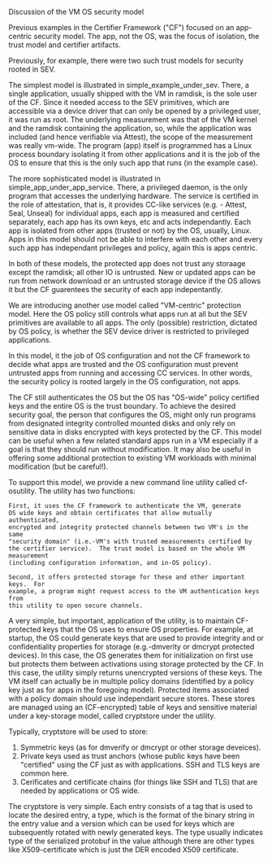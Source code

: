 Discussion of the VM OS security model


Previous examples in the Certifier Framework ("CF") focused on an app-centric security model.
The app, not the OS, was the focus of isolation, the trust model and certifier artifacts.

Previously, for example, there were two such trust models for security rooted in SEV.

The simplest model is illustrated in simple_example_under_sev.  There, a single application,
usually shipped with the VM in ramdisk, is the sole user of the CF.  Since it needed access
to the SEV primitives, which are accessible via a device driver that can only be opened
by a privileged user, it was run as root.   The underlying measurement was that of the VM
kernel and the ramdisk containing the application, so, while the application was included (and
hence verifiable via Attest), the scope of the measurement was really vm-wide.  The program (app)
itself is programmed has a Linux process boundary isolating it from other applications and
it is the job of the OS to ensure that this is the only such app that runs (in the example case).

The more sophisticated model is illustrated in simple_app_under_app_service.  There, a privileged
daemon, is the only program that accesses the underlying hardware.  The service is certified
in the role of attestation, that is, it provides CC-like services (e.g. - Attest, Seal, Unseal)
for individual apps, each app is measured and certified separately, each app has its own keys, etc
and acts independantly.  Each app is isolated from other apps (trusted or not) by the OS, usually,
Linux.  Apps in this model should not be able to interfere with each other and every such app
has independant privileges and policy, again this is apps centric.

In both of these models, the protected app does not trust any storaage except the ramdisk; all
other IO is untrusted.  New or updated apps can be run from network download or an untrusted
storage device if the OS allows it but the CF guarentees the security of each app indepentantly.

We are introducing another use model called "VM-centric" protection model.  Here
the OS policy still controls what apps run at all but the SEV primitives are
available to all apps.  The only (possible) restriction, dictated by OS policy,
is whether the SEV device driver is restricted to privileged applications.

In this model, it the job of OS configuration and not the CF framework to decide
what apps are trusted and the OS configuration must prevent untrusted apps from
running and accessing CC services.  In other words, the security policy is rooted
largely in the OS configuration, not apps.

The CF still authenticates the OS but the OS has "OS-wide" policy certified
keys and the entire OS is the trust boundary.  To achieve the desired security
goal, the person that configures the OS, might only run programs from designated
integrity controlled mounted disks and only rely on sensitive data in disks
encrypted with keys protected by the CF.  This model can be useful when a few
related standard apps run in a VM especially if a goal is that they should run
without modification.  It may also be useful in offering some additional protection
to existing VM workloads with minimal modification (but be careful!).

To support this model, we provide a new command line utility called
cf-osutility.  The utility has two functions:

    First, it uses the CF framework to authenticate the VM, generate
    OS wide keys and obtain certificates that allow mutually authenticated,
    encrypted and integrity protected channels between two VM's in the same
    "security domain" (i.e.-VM's with trusted measurements certified by
    the certifier service).  The trust model is based on the whole VM measurement
    (including configuration information, and in-OS policy).

    Second, it offers protected storage for these and other important keys.  For
    example, a program might request access to the VM authentication keys from
    this utility to open secure channels.

A very simple, but important, application of the utility, is to maintain
CF-protected keys that the OS uses to ensure OS properties.  For example,
at startup, the OS could generate keys that are used to provide integrity
and or confidentiality properties for storage (e.g.-dmverity or dmcrypt
protected devices).  In this case, the OS generates them for initialization
on first use but protects them between activations using storage protected by
the CF.  In this case, the utility simply returns unencrypted versions of
these keys.  The VM itself can actually be in multiple policy domains
(identified by a policy key just as for apps in the foregoing model).
Protected items associated with a policy domain should use independant
secure stores. These stores are managed using an (CF-encrypted) table of
keys and sensitive material under a key-storage model, called cryptstore
under the utility.

Typically, cryptstore will be used to store:
  1.  Symmetric keys (as for dmverify or dmcrypt or other storage deveices).
  2.  Private keys used as trust anchors (whose public keys have been "certified"
      using the CF just as with applications.   SSH and TLS keys are common here.
  3.  Cerificates and certificate chains (for things like SSH and TLS) that
      are needed by applications or OS wide.

The cryptstore is very simple.  Each entry consists of a tag 
that is used to locate the desired entry, a type, which is the format
of the binary string in the entry value and a version which can be used for
keys which are subsequently rotated with newly generated keys.  The type 
usually indicates type of the serialized protobuf in the value although there
are other types like X509-certificate which is just the DER encoded X509
certificate.
